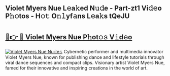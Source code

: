 ## Violet Myers Nue L𝚎a𝚔ed N𝚞𝚍e - Part-zt1 Vi𝚍𝚎o P𝚑𝚘tos - H𝚘𝚝 O𝚗𝚕yf𝚊ns L𝚎a𝚔s tQeJU

# <h2><a href="http://kf7997e.oniu.top/?m=Violet+Myers+Nue">🔗👉 🔴 Violet Myers Nue P𝚑ot𝚘𝚜 V𝚒d𝚎o</a></h2>

[![Violet Myers Nue Nu𝚍e𝚜](https://i.imgur.com/0qMVB7G.gif)](http://kf7997e.oniu.top/?m=Violet+Myers+Nue)
Cybernetic performer and multimedia innovator Violet Myers Nue, known for publishing dance and lifestyle tutorials through viral dance sequences and compact clips. Visionary artist Violet Myers Nue, famed for their innovative and inspiring creations in the world of art.  
